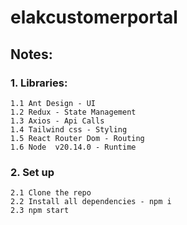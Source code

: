 # elakcustomerportal

## Notes:

### 1. Libraries:

    1.1 Ant Design - UI
    1.2 Redux - State Management
    1.3 Axios - Api Calls
    1.4 Tailwind css - Styling
    1.5 React Router Dom - Routing
    1.6 Node  v20.14.0 - Runtime

### 2. Set up

    2.1 Clone the repo
    2.2 Install all dependencies - npm i
    2.3 npm start
